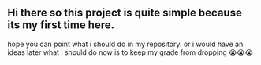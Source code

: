 ## Hi there so this project is quite simple because its my first time here.
hope you can point what i should do in my repository.
or i would have an ideas later what i should do now is to keep my grade from dropping 😭😭😭
